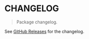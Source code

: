 # CHANGELOG

> Package changelog.

See [GitHub Releases](https://github.com/stdlib-js/datasets-afinn-111/releases) for the changelog.